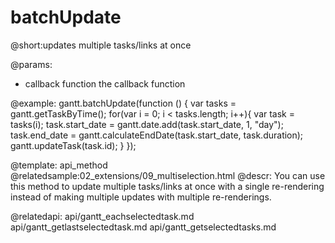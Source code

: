 batchUpdate
=============
@short:updates multiple tasks/links at once

@params:
- callback  function    the callback function

@example:
gantt.batchUpdate(function () {
    var tasks = gantt.getTaskByTime();
    for(var i = 0; i < tasks.length; i++){
        var task = tasks(i);
        task.start_date = gantt.date.add(task.start_date, 1, "day");
        task.end_date = gantt.calculateEndDate(task.start_date, task.duration);
        gantt.updateTask(task.id);
    }
});


@template:	api_method
@relatedsample:02_extensions/09_multiselection.html
@descr:
You can use this method to update multiple tasks/links at once with a single re-rendering  instead of making multiple updates with multiple re-renderings.


@relatedapi:
	api/gantt_eachselectedtask.md
    api/gantt_getlastselectedtask.md
    api/gantt_getselectedtasks.md